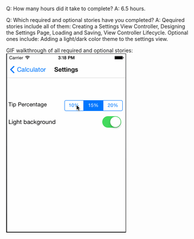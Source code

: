 Q: How many hours did it take to complete?
A: 6.5 hours.

Q: Which required and optional stories have you completed?
A: Qequired stories include all of them: Creating a Settings View Controller, Designing the Settings Page, Loading and Saving, View Controller Lifecycle. Optional ones include: Adding a light/dark color theme to the settings view.

GIF walkthrough of all required and optional stories:
![alt tag](https://github.com/xinghaihu/iOSWeek1/blob/master/demo.gif)
